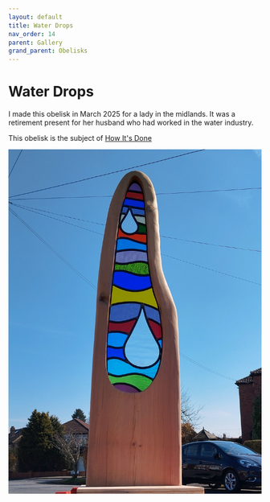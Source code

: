 ```yaml
---
layout: default
title: Water Drops
nav_order: 14
parent: Gallery
grand_parent: Obelisks
---
```


# Water Drops

I made this obelisk in March 2025 for a lady in the midlands. It was a retirement present for her husband who had worked in the water industry. 

This obelisk is the subject of [How It's Done](https://andysglass.co.uk/obelisks/how-its-made/)

![Water Drops](/images/11%20finished.jpg)
